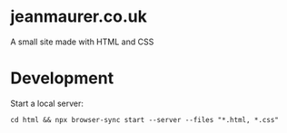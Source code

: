 # jeanmaurer.co.uk

A small site made with HTML and CSS

# Development

Start a local server: 

`cd html && npx browser-sync start --server --files "*.html, *.css"`
